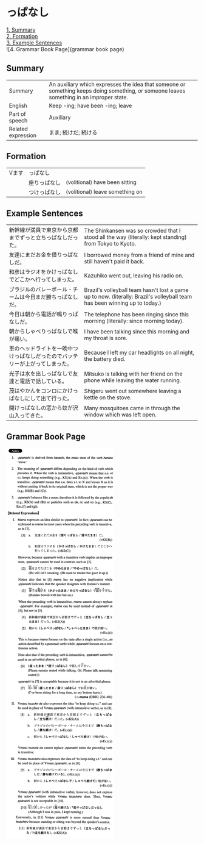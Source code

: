 # っぱなし

[1. Summary](#summary)<br>
[2. Formation](#formation)<br>
[3. Example Sentences](#example-sentences)<br>
![4. Grammar Book Page](grammar book page)<br>


## Summary

<table><tr>   <td>Summary</td>   <td>An auxiliary which expresses the idea that someone or something keeps doing something, or someone leaves something in an improper state.</td></tr><tr>   <td>English</td>   <td>Keep -ing; have been -ing; leave</td></tr><tr>   <td>Part of speech</td>   <td>Auxiliary</td></tr><tr>   <td>Related expression</td>   <td>まま; 続けだ; 続ける</td></tr></table>

## Formation

<table class="table"><tbody><tr class="tr head"><td class="td"><span class="bold">Vます</span></td><td class="td"><span class="concept">っぱなし</span></td><td class="td"></td></tr><tr class="tr"><td class="td"></td><td class="td"><span>座り</span><span class="concept">っぱなし</span></td><td class="td"><span>(volitional) have been sitting</span></td></tr><tr class="tr"><td class="td"></td><td class="td"><span>つけ</span><span class="concept">っぱなし</span></td><td class="td"><span>(volitional) leave something on</span></td></tr></tbody></table>

## Example Sentences

<table><tr>   <td>新幹線が満員で東京から京都までずっと立ちっぱなしだった。</td>   <td>The Shinkansen was so crowded that I stood all the way (literally: kept standing) from Tokyo to Kyoto.</td></tr><tr>   <td>友達にまだお金を借りっぱなしだ。</td>   <td>I borrowed money from a friend of mine and still haven't paid it back.</td></tr><tr>   <td>和彦はラジオをかけっぱなしでどこかへ行ってしまった。</td>   <td>Kazuhiko went out, leaving his radio on.</td></tr><tr>   <td>ブラジルのバレーボール・チームは今日まだ勝ちっぱなしだ。</td>   <td>Brazil's volleyball team hasn't lost a game up to now. (literally: Brazil's volleyball team has been winning up to today.)</td></tr><tr>   <td>今日は朝から電話が鳴りっぱなしだ。</td>   <td>The telephone has been ringing since this morning (literally: since morning today).</td></tr><tr>   <td>朝からしゃべりっぱなしで喉が痛い。</td>   <td>I have been talking since this morning and my throat is sore.</td></tr><tr>   <td>車のヘッドライトを一晩中つけっぱなしだったのでバッテリーが上がってしまった。</td>   <td>Because I left my car headlights on all night, the battery died.</td></tr><tr>   <td>光子は水を出しっぱなしで友達と電話で話している。</td>   <td>Mitsuko is talking with her friend on the phone while leaving the water running.</td></tr><tr>   <td>茂はやかんをコンロにかけっぱなしにして出て行った。</td>   <td>Shigeru went out somewhere leaving a kettle on the stove.</td></tr><tr>   <td>開けっぱなしの窓から蚊が沢山入ってきた。</td>   <td>Many mosquitoes came in through the window which was left open.</td></tr></table>

## Grammar Book Page

![](../img/Intermediateっぱなし.png)

